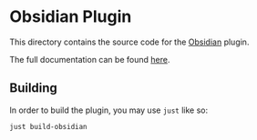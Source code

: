 # Obsidian Plugin

This directory contains the source code for the [Obsidian](https://obsidian.md/) plugin.

The full documentation can be found [here](https://github.com/automattic/harper-obsidian-plugin).

## Building

In order to build the plugin, you may use `just` like so:

```bash
just build-obsidian
```
